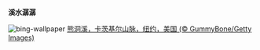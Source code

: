 
**溪水潺潺**

![bing-wallpaper](https://www.bing.com/th?id=OHR.BearHoleBrook_ZH-CN6855885557_1920x1080.jpg)
[熊洞溪，卡茨基尔山脉，纽约，美国 (© GummyBone/Getty Images)](https://www.bing.com/search?q=%E5%8D%A1%E8%8C%A8%E5%9F%BA%E5%B0%94%E5%B1%B1%E8%84%89&amp;form=hpcapt&amp;mkt=zh-cn)
  